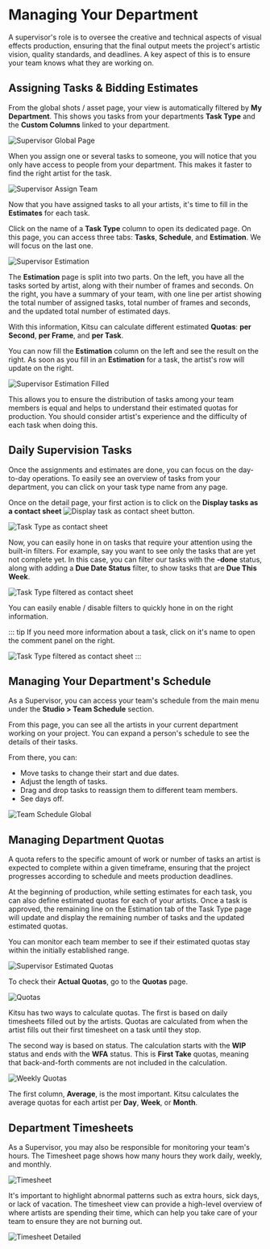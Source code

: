 # Managing Your Department

A supervisor's role is to oversee the creative and technical aspects of visual effects production, ensuring that the final output meets the project's artistic vision, quality standards, and deadlines. A key aspect of this is to ensure your team knows what they are working on.

## Assigning Tasks & Bidding Estimates

From the global shots / asset page, your view is automatically filtered by **My Department**. This shows you tasks from your departments **Task Type** and the **Custom Columns** linked to your department.

![Supervisor Global Page](../img/getting-started/supervisor_global_page.png)

When you assign one or several tasks to someone, you will notice that you only have access to people from your department. This makes it faster to find the right artist for the task.

![Supervisor Assign Team](../img/getting-started/supervisor_assign_team.png)

Now that you have assigned tasks to all your artists, it's time to fill in the **Estimates** for each task.

Click on the name of a **Task Type** column to open its dedicated page. On this page, you can access three tabs: **Tasks**, **Schedule**, and **Estimation**. We will focus on the last one.

![Supervisor Estimation](../img/getting-started/supervisor_estimation.png)

The **Estimation** page is split into two parts. On the left, you have all the tasks sorted by artist, along with their number of frames and seconds. On the right, you have a summary of your team, with one line per artist showing the total number of assigned tasks, total number of frames and seconds, and the updated total number of estimated days.

With this information, Kitsu can calculate different estimated **Quotas**: **per Second**, **per Frame**, and **per Task**.

You can now fill the **Estimation** column on the left and see the result on the right. As soon as you fill in an **Estimation** for a task, the artist's row will update on the right.

![Supervisor Estimation Filled](../img/getting-started/supervisor_estimation_filled.png)

This allows you to ensure the distribution of tasks among your team members is equal and helps to understand their estimated quotas for production. You should consider artist's experience and the difficulty of each task when doing this.

## Daily Supervision Tasks

Once the assignments and estimates are done, you can focus on the day-to-day operations. To easily see an overview of tasks from your department, you can click on your task type name from any page.

Once on the detail page, your first action is to click on the **Display tasks as a contact sheet** ![Display task as contact sheet](../img/getting-started/contact_sheet.png) button.

![Task Type as contact sheet](../img/getting-started/task_type_contact_sheet.png)

Now, you can easily hone in on tasks that require your attention using the built-in filters. For example, say you want to see only the tasks that are yet not complete yet. In this case, you can filter our tasks with the **-done** status, along with adding a **Due Date Status** filter, to show tasks that are **Due This Week**.

![Task Type filtered as contact sheet](../img/getting-started/task_type_contact_sheet_filtered.png)

You can easily enable / disable filters to quickly hone in on the right information.

::: tip
If you need more information about a task, click on it's name to open the comment panel on the right.

![Task Type filtered as contact sheet](../img/getting-started/task_type_contact_sheet_panel.png)
:::

## Managing Your Department's Schedule

As a Supervisor, you can access your team's schedule from the main menu under the **Studio > Team Schedule** section.

From this page, you can see all the artists in your current department working on your project. You can expand a person's schedule to see the details of their tasks.

From there, you can:
- Move tasks to change their start and due dates.
- Adjust the length of tasks.
- Drag and drop tasks to reassign them to different team members.
- See days off.

![Team Schedule Global](../img/getting-started/team_schedule_global.png)

## Managing Department Quotas

A quota refers to the specific amount of work or number of tasks an artist is expected to complete within a given timeframe, ensuring that the project progresses according to schedule and meets production deadlines.

At the beginning of production, while setting estimates for each task, you can also define estimated quotas for each of your artists. Once a task is approved, the remaining line on the Estimation tab of the Task Type page will update and display the remaining number of tasks and the updated estimated quotas.

You can monitor each team member to see if their estimated quotas stay within the initially established range.

![Supervisor Estimated Quotas](../img/getting-started/supervisor_quotas_estimated.png)

To check their **Actual Quotas**, go to the **Quotas** page.

![Quotas](../img/getting-started/supervisor_quotas.png)

Kitsu has two ways to calculate quotas. The first is based on daily timesheets filled out by the artists. Quotas are calculated from when the artist fills out their first timesheet on a task until they stop.

The second way is based on status. The calculation starts with the **WIP** status and ends with the **WFA** status. This is **First Take** quotas, meaning that back-and-forth comments are not included in the calculation.

![Weekly Quotas](../img/getting-started/supervisor_quotas_week.png)

The first column, **Average**, is the most important. Kitsu calculates the average quotas for each artist per **Day**, **Week**, or **Month**.

## Department Timesheets

As a Supervisor, you may also be responsible for monitoring your team's hours. The Timesheet page shows how many hours they work daily, weekly, and monthly.

![Timesheet](../img/getting-started/supervisor_timesheet_team.png)

It's important to highlight abnormal patterns such as extra hours, sick days, or lack of vacation. The timesheet view can provide a high-level overview of where artists are spending their time, which can help you take care of your team to ensure they are not burning out.

![Timesheet Detailed](../img/getting-started/supervisor_timesheet_team_detail.png)